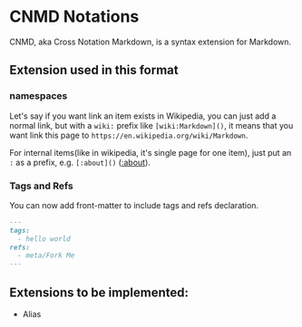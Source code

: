 CNMD Notations
========

CNMD, aka Cross Notation Markdown, is a syntax extension for Markdown.

## Extension used in this format

### namespaces

Let's say if you want link an item exists in Wikipedia, you can just add
a normal link, but with a `wiki:` prefix like `[wiki:Markdown]()`, it
means that you want link this page to `https://en.wikipedia.org/wiki/Markdown`.

For internal items(like in wikipedia, it's single page for one item),
just put an `:` as a prefix, e.g. `[:about]()` ([:about]()).

### Tags and Refs

You can now add front-matter to include tags and refs declaration.

```markdown
---
tags:
  - hello world
refs:
  - meta/Fork Me
---
```

## Extensions to be implemented:

  - Alias
